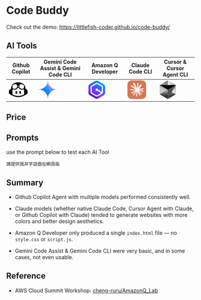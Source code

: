 # Code Buddy

Check out the demo:
https://littlefish-coder.github.io/code-buddy/

## AI Tools
| Github Copilot | Gemini Code Assist & Gemini Code CLI | Amazon Q Developer | Claude Code CLI | Cursor & Cursor Agent CLI|
|----------------|--------------------|---------------------|-----------------|-----------------|
| <img src="./src/github_copilot.png" alt="GitHub Copilot" width="50" /> | <img src="./src/gemini_code_assist.png" alt="Gemini Code Assist" width="50" /> | <img src="./src/amazon_q_developer.png" alt="Amazon Q Developer" width="50" /> | <img src="./src/claude_code_cli.png" alt="Claude Code CLI" width="50" /> | <img src="./src/cursor.png" alt="Cursor" width="50" /> |

## Price

## Prompts

use the prompt below to test each AI Tool
```
請提供我井字遊戲在網頁版
```

## Summary

- Github Copilot Agent with multiple models performed consistently well.

- Claude models (whether native Claude Code, Cursor Agent with Claude, or Github Copilot with Claude) tended to generate websites with more colors and better design aesthetics.

- Amazon Q Developer only produced a single `index.html` file — no `style.css` or `script.js`.

- Gemini Code Assist & Gemini Code CLI were very basic, and in some cases, not even usable.

## Reference
- AWS Cloud Summit Workshop: [cheng-ruru/AmazonQ_Lab](https://github.com/cheng-ruru/AmazonQ_Lab)